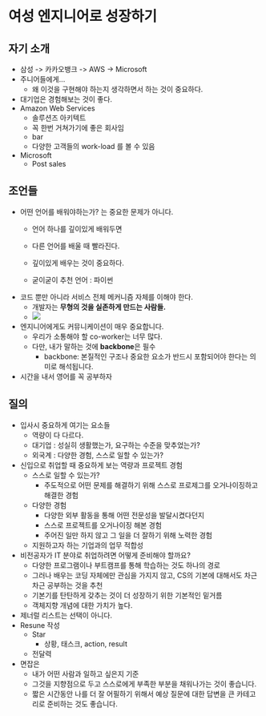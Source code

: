 # 여성 엔지니어로 성장하기
## 자기 소개
- 삼성 -> 카카오뱅크 -> AWS -> Microsoft
- 주니어들에게...
	- 왜 이것을 구현해야 하는지 생각하면서 하는 것이 중요하다.
- 대기업은 경험해보는 것이 좋다.
- Amazon Web Services
	- 솔루션즈 아키텍트
	- 꼭 한번 거쳐가기에 좋은 회사임
	- bar
	- 다양한 고객들의 work-load 를 볼 수 있음
- Microsoft
	- Post sales
## 조언들
- 어떤 언어를 배워야하는가? 는 중요한 문제가 아니다.
	- 언어 하나를 깊이있게 배워두면
	- 다른 언어를 배울 때 빨라진다.
	- 깊이있게 배우는 것이 중요하다.

	- 굳이굳이 추천 언어 : 파이썬
- 코드 뿐만 아니라 서비스 전체 메커니즘 자체를 이해야 한다.
	- 개발자는 **무형의 것을 실존하게 만드는 사람들.**
	- ![](https://i.imgur.com/CQLVxzf.jpeg)
- 엔지니어에게도 커뮤니케이션이 매우 중요합니다.
	- 우리가 소통해야 할 co-worker는 너무 많다.
	- 다만, 내가 말하는 것에 **backbone**은 필수
		- backbone: 본질적인 구조나 중요한 요소가 반드시 포함되어야 한다는 의미로 해석됩니다.
- 시간을 내서 영어를 꼭 공부하자

## 질의
- 입사시 중요하게 여기는 요소들
	- 역량이 다 다르다.
	- 대기업 : 성실히 생활했는가, 요구하는 수준을 맞추었는가?
	- 외국계 : 다양한 경험, 스스로 일할 수 있는가?
- 신입으로 취업할 때 중요하게 보는 역량과 프로젝트 경험
	- 스스로 일할 수 있는가?
		- 주도적으로 어떤 문제를 해결하기 위해 스스로 프로제그를 오거나이징하고 해결한 경험
	- 다양한 경험
		- 다양한 외부 활동을 통해 어떤 전문성을 발달시켰다던지
		- 스스로 프로젝트를 오거나이징 해본 경험
		- 주어진 일만 하지 않고 그 일을 더 잘하기 위해 노력한 경험
	- 지원하고자 하는 기업과의 업무 적합성
- 비전공자가 IT 분야로 취업하려면 어떻게 준비해야 할까요?
	- 다양한 프로그램이나 부트캠프를 통해 학습하는 것도 하나의 경로
	- 그러나 배우는 코딩 자체에만 관심을 가지지 않고, CS의 기본에 대해서도 차근차근 공부하는 것을 추천
	- 기본기를 탄탄하게 갖추는 것이 더 성장하기 위한 기본적인 밑거름
	- 객체지향 개념에 대한 가치가 높다.
- 제너럴 리스트는 선택이 아니다.
- Resune 작성
	- Star
		- 상황, 태스크, action, result
	- 전달력
- 면잡은
	- 내가 어떤 사람과 일하고 싶은지 기준
	- 그것을 지향점으로 두고 스스로에게 부족한 부분을 채워나가는 것이 좋습니다.
	- 짧은 시간동안 나를 더 잘 어필하기 위해서 예상 질문에 대한 답변을 큰 카테고리로 준비하는 것도 좋습니다.